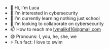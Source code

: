 - 👋 Hi, I'm Luca
- 👀 I’m interested in cybersecurity
- 🌱 I’m currently learning nothing just school
- 💞️ I’m looking to collaborate on cybersecurity
- 📫 How to reach me lvmalik416@gmail.com
- 😄 Pronouns: I, you, he, she, we
- ⚡ Fun fact: I love to swim

<!---
cowmilk2000/cowmilk2000 is a ✨ special ✨ repository because its `README.md` (this file) appears on your GitHub profile.
You can click the Preview link to take a look at your changes.
--->
